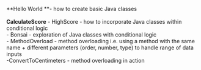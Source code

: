 **Hello World **- how to create basic Java classes </br> </br>
**CalculateScore** - HighScore - how to incorporate Java classes within conditional logic </br>
               - Bonsai    - exploration of Java classes with conditional logic </br>
               - MethodOverload - method overloading i.e. using a method with the same name + different parameters (order, number, type) to handle range of data inputs </br>
               -ConvertToCentimeters - method overloading in action
               
